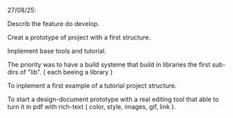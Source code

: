 
27/08/25:

Describ the feature do develop.

Creat a prototype of project with a first structure.

Implement base tools and tutorial.

The priority was to have a build systeme
that build in libraries the first sub-dirs of "lib".
( each beeing a library )

To inplement a first example
of a tutorial project structure.

To start a design-document prototype
with a real editing tool
that able to turn it in pdf
with rich-text ( color, style, images, gif, link ).



